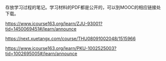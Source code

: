 存放学习过程的笔记。学习材料的PDF都是公开的，可以到MOOC的相应链接处下载。

https://www.icourse163.org/learn/ZJU-93001?tid=1450069451#/learn/announce

https://next.xuetangx.com/course/THU08091002048/1515966

https://www.icourse163.org/learn/PKU-1002525003?tid=1002695005#/learn/announce